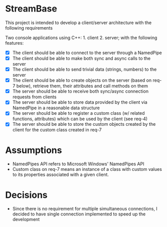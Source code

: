 # StreamBase
This project is intended to develop a client/server architecture with the following requirements

Two console applications using C++: 1. client 2. server; with the following features:

* [x] The client should be able to connect to the server through a NamedPipe
* [x] The client should be able to make both sync and async calls to the server
* [x] The client should be able to send trivial data (strings, numbers) to the server
* [x] The client should be able to create objects on the server (based on req-7 below), retrieve them, their attributes and call methods on them
* [x] The server should be able to receive both sync/async connection requests from clients
* [x] The server should be able to store data provided by the client via NamedPipe in a reasonable data structure
* [x] The server should be able to register a custom class (w/ related functions, attributes) which can be used by the client (see req-4)
* [x] The server should be able to store the custom objects created by the client for the custom class created in req-7

# Assumptions
* NamedPipes API refers to Microsoft Windows' NamedPipes API
* Custom class on req-7 means an instance of a class with custom values to its properties associated with a given client.

# Decisions
* Since there is no requirement for multiple simultaneous connections, I decided to have single connection implemented to speed up the development
